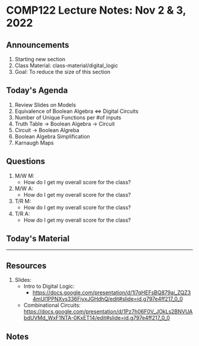 # COMP122 Lecture Notes: Nov 2 & 3, 2022

## Announcements
   1. Starting new section
   1. Class Material:  class-material/digital_logic
   1. Goal: To reduce the size of this section 

## Today's Agenda
   1. Review Slides on Models
   1. Equivalence of Boolean Algebra ⇔ Digital Circuits
   1. Number of Unique Functions per #of inputs
   1. Truth Table -> Boolean Algebra -> Circuit
   1. Circuit -> Boolean Algreba
   1. Boolean Algebra Simplification
   1. Karnaugh Maps

## Questions
   1. M/W M:
      - How do I get my overall score for the class?
   1. M/W A:
      - How do I get my overall score for the class?
   1. T/R M: 
      - How do I get my overall score for the class?
   1. T/R A:
      - How do I get my overall score for the class?


## Today's Material



---
## Resources
   1. Slides:
      * Intro to Digital Logic:
        - https://docs.google.com/presentation/d/1l7qHEFsBQ879ai_ZQZ34mUI1PPNXvs336FiyxJGHdhQ/edit#slide=id.g797e4ff217_0_0
      * Combinational Circuits: https://docs.google.com/presentation/d/1Pz7h06F0V_JOkLs2BNVUAbdUVMd_WxF1NTA-0KxET14/edit#slide=id.g797e4ff217_0_0



## Notes
